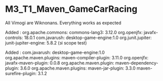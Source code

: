 # M3_T1_Maven_GameCarRacing
All Vimogi are Wiknonans. Everything works as expected

Added <dependencys>:
org.apache.commons: commons-lang3: 3.12.0
org.openjfx: javafx-controls: 18.0.1
com.javarush: desktop-game-engine:1.0
org.junit.jupiter: junit-jupiter-engine: 5.8.2 (зі scope test)

Added <plugins>:
com.javarush: desktop-game-engine:1.0
org.apache.maven.plugins: maven-compiler-plugin: 3.11.0
org.openjfx: javafx-maven-plugin: 0.0.8 
org.apache.maven.plugin: maven-dependency-plugin: 3.6.0
org.apache.maven.plugins: maven-jar-plugin: 3.3.0
maven-surefire-plugin: 3.1.2
